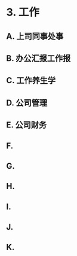 # 3. 工作

## A. 上司同事处事

## B. 办公汇报工作报

## C. 工作养生学

## D. 公司管理

## E. 公司财务

## F. 

## G.

## H.

## I.

## J.

## K.
